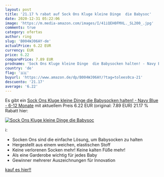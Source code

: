 ```yaml
---
layout: post
title: '21.17 % rabat auf Sock Ons Kluge kleine Dinge  die Babysoc'
date: 2020-12-31 05:22:06
image: 'https://m.media-amazon.com/images/I/41iQEH0FMXL._SL200_.jpg'
comments: true
category: ofertas
author: ring
slug: 'B004WJ06AY-de'
actualPrice: 6.22 EUR
currency: EUR
price: 6.22
comparePrice: 7.89 EUR
prodname: 'Sock Ons Kluge kleine Dinge  die Babysocken halten! - Navy Blue - 6-12 Monate'
country: 'de'
flag: '🇩🇪'
buyurl: 'https://www.amazon.de/dp/B004WJ06AY/?tag=tolees0ca-21'
descuento: '21.17'
average: '6.22'
---
```


Es gibt ein [Sock Ons Kluge kleine Dinge  die Babysocken halten! - Navy Blue - 6-12 Monate](https://www.amazon.de/dp/B004WJ06AY/?tag=tolees0ca-21) mit aktuellem Preis 6.22 EUR (original: 7.89 EUR) 21.17 % Rabatt hier:

[![Sock Ons Kluge kleine Dinge  die Babysoc](https://m.media-amazon.com/images/I/41iQEH0FMXL._SL200_.jpg)](https://www.amazon.de/dp/B004WJ06AY/?tag=tolees0ca-21)

ℹ️:

- Socken Ons sind die einfache Lösung, um Babysocken zu halten
- Hergestellt aus einem weichen, elastischen Stoff
- Keine verlorenen Socken mehr! Keine kalten Füße mehr!
- Als eine Garderobe wichtig für jedes Baby
- Gewinner mehrerer Auszeichnungen für Innovation

[kauf es hier!!](https://www.amazon.de/dp/B004WJ06AY/?tag=tolees0ca-21)
